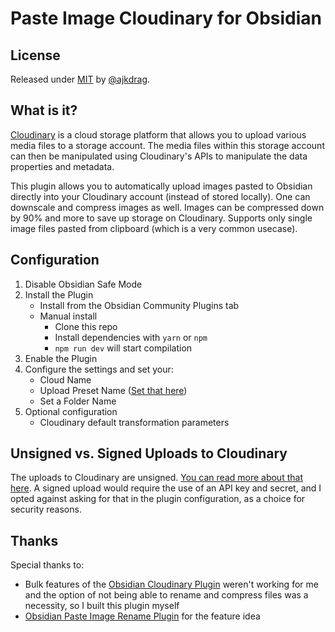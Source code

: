 # Paste Image Cloudinary for Obsidian


## License

Released under [MIT](/LICENSE) by [@ajkdrag](https://github.com/ajkdrag).

## What is it?
[Cloudinary](https://cloudinary.com/) is a cloud storage platform that allows you to upload various media files to a storage account.  The media files within this storage account can then be manipulated using Cloudinary's APIs to manipulate the data properties and metadata.

This plugin allows you to automatically upload images pasted to Obsidian directly into your Cloudinary account (instead of stored locally). One can downscale and compress images as well. Images can be compressed down by 90% and more to save up storage on Cloudinary. Supports only single image files pasted from clipboard (which is a very common usecase).

## Configuration
1. Disable Obsidian Safe Mode
2. Install the Plugin
    - Install from the Obsidian Community Plugins tab
    - Manual install
        - Clone this repo
        - Install dependencies with `yarn` or `npm`
        - `npm run dev` will start compilation
3. Enable the Plugin
4. Configure the settings and set your:
    - Cloud Name
    - Upload Preset Name ([Set that here](https://cloudinary.com/documentation/upload_presets))
    - Set a Folder Name
5. Optional configuration
    - Cloudinary default transformation parameters

## Unsigned vs. Signed Uploads to Cloudinary
The uploads to Cloudinary are unsigned.  [You can read more about that here](https://cloudinary.com/documentation/upload_images#unsigned_upload). A signed upload would require the use of an API key and secret, and I opted against asking for that in the plugin configuration, as a choice for security reasons.

## Thanks
Special thanks to:
- Bulk features of the [Obsidian Cloudinary Plugin](https://github.com/Creling/obsidian-image-uploader) weren't working for me and the option of not being able to rename and compress files was a necessity, so I built this plugin myself
- [Obsidian Paste Image Rename Plugin](https://github.com/reorx/obsidian-paste-image-rename/tree/master) for the feature idea 
